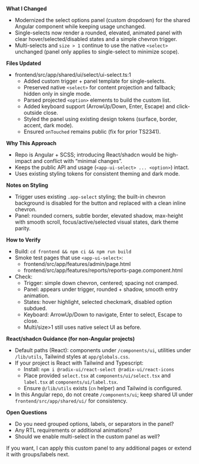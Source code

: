 **What I Changed**
- Modernized the select options panel (custom dropdown) for the shared Angular component while keeping usage unchanged.
- Single-selects now render a rounded, elevated, animated panel with clear hover/selected/disabled states and a simple chevron trigger.
- Multi-selects and `size > 1` continue to use the native `<select>` unchanged (panel only applies to single-select to minimize scope).

**Files Updated**
- frontend/src/app/shared/ui/select/ui-select.ts:1
  - Added custom trigger + panel template for single-selects.
  - Preserved native `<select>` for content projection and fallback; hidden only in single mode.
  - Parsed projected `<option>` elements to build the custom list.
  - Added keyboard support (ArrowUp/Down, Enter, Escape) and click-outside close.
  - Styled the panel using existing design tokens (surface, border, accent, dark mode).
  - Ensured `onTouched` remains public (fix for prior TS2341).

**Why This Approach**
- Repo is Angular + SCSS; introducing React/shadcn would be high-impact and conflict with “minimal changes”.
- Keeps the public API and usage (`<app-ui-select> ... <option>`) intact.
- Uses existing styling tokens for consistent theming and dark mode.

**Notes on Styling**
- Trigger uses existing `.app-select` styling; the built-in chevron background is disabled for the button and replaced with a clean inline chevron.
- Panel: rounded corners, subtle border, elevated shadow, max-height with smooth scroll, focus/active/selected visual states, dark theme parity.

**How to Verify**
- Build: `cd frontend && npm ci && npm run build`
- Smoke test pages that use `<app-ui-select>`:
  - frontend/src/app/features/admin/page.html
  - frontend/src/app/features/reports/reports-page.component.html
- Check:
  - Trigger: simple down chevron, centered; spacing not cramped.
  - Panel: appears under trigger, rounded + shadow, smooth entry animation.
  - States: hover highlight, selected checkmark, disabled option subdued.
  - Keyboard: ArrowUp/Down to navigate, Enter to select, Escape to close.
  - Multi/size>1 still uses native select UI as before.

**React/shadcn Guidance (for non-Angular projects)**
- Default paths (React): components under `/components/ui`, utilities under `/lib/utils`, Tailwind styles at `app/globals.css`.
- If your project is React with Tailwind and Typescript:
  - Install: `npm i @radix-ui/react-select @radix-ui/react-icons`
  - Place provided `select.tsx` at `components/ui/select.tsx` and `label.tsx` at `components/ui/label.tsx`.
  - Ensure `@/lib/utils` exists (`cn` helper) and Tailwind is configured.
- In this Angular repo, do not create `/components/ui`; keep shared UI under `frontend/src/app/shared/ui/` for consistency.

**Open Questions**
- Do you need grouped options, labels, or separators in the panel?
- Any RTL requirements or additional animations?
- Should we enable multi-select in the custom panel as well?

If you want, I can apply this custom panel to any additional pages or extend it with groups/labels next.